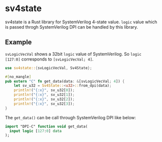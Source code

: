 # sv4state

sv4state is a Rust library for SystemVerilog 4-state value.
`logic` value which is passed throgh SystemVerilog DPI can be handled by this library.

## Example

`svLogicVecVal` shows a 32bit `logic` value of SystemVerilog.
So `logic [127:0]` corresponds to `[svLogicVecVal; 4]`.

```rust
use sv4state::{svLogicVecVal, Sv4State};

#[no_mangle]
pub extern "C" fn get_data(data: &[svLogicVecVal; 4]) {
    let sv_u32 = Sv4State::<u32>::from_dpi(data);
    println!("{:x}", sv_u32[0]);
    println!("{:x}", sv_u32[1]);
    println!("{:x}", sv_u32[2]);
    println!("{:x}", sv_u32[3]);
}
```

The `get_data()` can be call through SystemVerilog DPI like below:

```SystemVerilog
import "DPI-C" function void get_data(
  input logic [127:0] data
);
```
